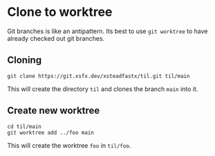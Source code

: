 # Clone to worktree

Git branches is like an antipattern.
Its best to use `git worktree` to have already checked out git branches.

## Cloning

    git clone https://git.xsfx.dev/xsteadfastx/til.git til/main

This will create the directory `til` and clones the branch `main` into it.

## Create new worktree

    cd til/main
    git worktree add ../foo main

This will create the worktree `foo` in `til/foo`.
